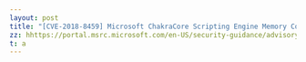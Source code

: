 ```yaml
---
layout: post
title: "[CVE-2018-8459] Microsoft ChakraCore Scripting Engine Memory Corruption Vulnerability "
zz: hhttps://portal.msrc.microsoft.com/en-US/security-guidance/advisory/CVE-2018-8459
t: a
---
```

